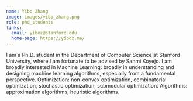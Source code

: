 ```yaml
---
name: Yibo Zhang
image: images/yibo_zhang.png
role: phd_students
links:
  email: yiboz@stanford.edu
  home-page: https://yiboz.me/
---
```


I am a Ph.D. student in the Department of Computer Science at Stanford University, where I am fortunate to be advised by Sanmi Koyejo. I am broadly interested in
Machine Learning: broadly in understanding and designing machine learning algorithms, especially from a fundamental perspective.
Optimization: non-convex optimization, combinatorial optimization, stochastic optimization, submodular optimization.
Algorithms: approximation algorithms, heuristic algorithms.
